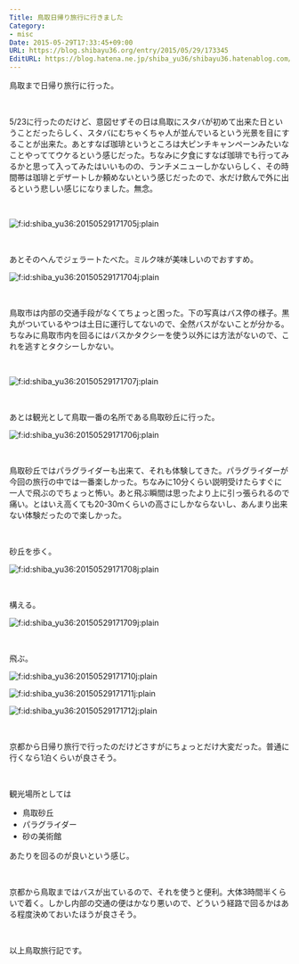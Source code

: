 ```yaml
---
Title: 鳥取日帰り旅行に行きました
Category:
- misc
Date: 2015-05-29T17:33:45+09:00
URL: https://blog.shibayu36.org/entry/2015/05/29/173345
EditURL: https://blog.hatena.ne.jp/shiba_yu36/shibayu36.hatenablog.com/atom/entry/8454420450095829754
---
```


<p>鳥取まで日帰り旅行に行った。</p>
<p> </p>
<p>5/23に行ったのだけど、意図せずその日は鳥取にスタバが初めて出来た日ということだったらしく、スタバにむちゃくちゃ人が並んでいるという光景を目にすることが出来た。あとすなば珈琲というところは大ピンチキャンペーンみたいなことやっててウケるという感じだった。ちなみに夕食にすなば珈琲でも行ってみるかと思って入ってみたはいいものの、ランチメニューしかないらしく、その時間帯は珈琲とデザートしか頼めないという感じだったので、水だけ飲んで外に出るという悲しい感じになりました。無念。</p>
<p> </p>
<p><img class="hatena-fotolife" title="f:id:shiba_yu36:20150529171705j:plain" src="http://cdn-ak.f.st-hatena.com/images/fotolife/s/shiba_yu36/20150529/20150529171705.jpg" alt="f:id:shiba_yu36:20150529171705j:plain" /></p>
<p> </p>
<p>あとそのへんでジェラートたべた。ミルク味が美味しいのでおすすめ。</p>
<p><img class="hatena-fotolife" title="f:id:shiba_yu36:20150529171704j:plain" src="http://cdn-ak.f.st-hatena.com/images/fotolife/s/shiba_yu36/20150529/20150529171704.jpg" alt="f:id:shiba_yu36:20150529171704j:plain" /></p>
<p> </p>
<p>鳥取市は内部の交通手段がなくてちょっと困った。下の写真はバス停の様子。黒丸がついているやつは土日に運行してないので、全然バスがないことが分かる。ちなみに鳥取市内を回るにはバスかタクシーを使う以外には方法がないので、これを逃すとタクシーしかない。</p>
<p> </p>
<p><img class="hatena-fotolife" title="f:id:shiba_yu36:20150529171707j:plain" src="http://cdn-ak.f.st-hatena.com/images/fotolife/s/shiba_yu36/20150529/20150529171707.jpg" alt="f:id:shiba_yu36:20150529171707j:plain" /></p>
<p> </p>
<p>あとは観光として鳥取一番の名所である鳥取砂丘に行った。</p>
<p><img class="hatena-fotolife" title="f:id:shiba_yu36:20150529171706j:plain" src="http://cdn-ak.f.st-hatena.com/images/fotolife/s/shiba_yu36/20150529/20150529171706.jpg" alt="f:id:shiba_yu36:20150529171706j:plain" /></p>
<p> </p>
<p>鳥取砂丘ではパラグライダーも出来て、それも体験してきた。パラグライダーが今回の旅行の中では一番楽しかった。ちなみに10分くらい説明受けたらすぐに一人で飛ぶのでちょっと怖い。あと飛ぶ瞬間は思ったより上に引っ張られるので痛い。とはいえ高くても20-30mくらいの高さにしかならないし、あんまり出来ない体験だったので楽しかった。</p>
<p> </p>
<p>砂丘を歩く。</p>
<p><img class="hatena-fotolife" title="f:id:shiba_yu36:20150529171708j:plain" src="http://cdn-ak.f.st-hatena.com/images/fotolife/s/shiba_yu36/20150529/20150529171708.jpg" alt="f:id:shiba_yu36:20150529171708j:plain" /></p>
<p> </p>
<p>構える。</p>
<p><img class="hatena-fotolife" title="f:id:shiba_yu36:20150529171709j:plain" src="http://cdn-ak.f.st-hatena.com/images/fotolife/s/shiba_yu36/20150529/20150529171709.jpg" alt="f:id:shiba_yu36:20150529171709j:plain" /></p>
<p> </p>
<p>飛ぶ。</p>
<p><img class="hatena-fotolife" title="f:id:shiba_yu36:20150529171710j:plain" src="http://cdn-ak.f.st-hatena.com/images/fotolife/s/shiba_yu36/20150529/20150529171710.jpg" alt="f:id:shiba_yu36:20150529171710j:plain" /></p>
<p><img class="hatena-fotolife" title="f:id:shiba_yu36:20150529171711j:plain" src="http://cdn-ak.f.st-hatena.com/images/fotolife/s/shiba_yu36/20150529/20150529171711.jpg" alt="f:id:shiba_yu36:20150529171711j:plain" /></p>
<p><img class="hatena-fotolife" title="f:id:shiba_yu36:20150529171712j:plain" src="http://cdn-ak.f.st-hatena.com/images/fotolife/s/shiba_yu36/20150529/20150529171712.jpg" alt="f:id:shiba_yu36:20150529171712j:plain" /></p>
<p> </p>
<p>京都から日帰り旅行で行ったのだけどさすがにちょっとだけ大変だった。普通に行くなら1泊くらいが良さそう。</p>
<p> </p>
<p>観光場所としては</p>
<ul>
<li><span style="line-height: 1.5;">鳥取砂丘</span></li>
<li><span style="line-height: 1.5;">パラグライダー</span></li>
<li><span style="line-height: 1.5;">砂の美術館</span></li>
</ul>
<p>あたりを回るのが良いという感じ。</p>
<p> </p>
<p>京都から鳥取まではバスが出ているので、それを使うと便利。大体3時間半くらいで着く。しかし内部の交通の便はかなり悪いので、どういう経路で回るかはある程度決めておいたほうが良さそう。</p>
<p> </p>
<p>以上鳥取旅行記です。</p>
